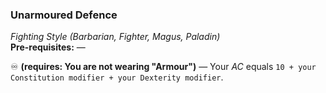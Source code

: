 ### Unarmoured Defence
*Fighting Style (Barbarian, Fighter, Magus, Paladin)*  
**Pre-requisites:** —  

♾️ **(requires: You are not wearing "Armour")** — Your *AC* equals `10 + your Constitution modifier + your Dexterity modifier`.
